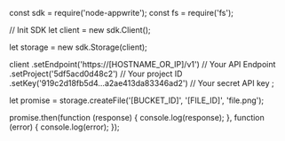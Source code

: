 const sdk = require('node-appwrite');
const fs = require('fs');

// Init SDK
let client = new sdk.Client();

let storage = new sdk.Storage(client);

client
    .setEndpoint('https://[HOSTNAME_OR_IP]/v1') // Your API Endpoint
    .setProject('5df5acd0d48c2') // Your project ID
    .setKey('919c2d18fb5d4...a2ae413da83346ad2') // Your secret API key
;

let promise = storage.createFile('[BUCKET_ID]', '[FILE_ID]', 'file.png');

promise.then(function (response) {
    console.log(response);
}, function (error) {
    console.log(error);
});